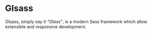 # Glsass

Glsass, _simply say it "Glass"_, is a modern Sass framework which allow extensible and responsive development.
